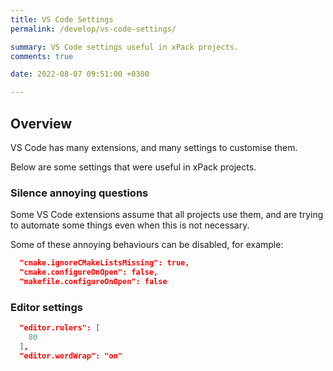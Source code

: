 ```yaml
---
title: VS Code Settings
permalink: /develop/vs-code-settings/

summary: VS Code settings useful in xPack projects.
comments: true

date: 2022-08-07 09:51:00 +0300

---
```


## Overview

VS Code has many extensions, and many settings to customise them.

Below are some settings that were useful in xPack projects.

### Silence annoying questions

Some VS Code extensions assume that all projects use them, and are trying to
automate some things even when this is not necessary.

Some of these annoying behaviours can be disabled, for example:

```json
  "cmake.ignoreCMakeListsMissing": true,
  "cmake.configureOnOpen": false,
  "makefile.configureOnOpen": false
```

### Editor settings

```json
  "editor.rulers": [
    80
  ],
  "editor.wordWrap": "on"
```

